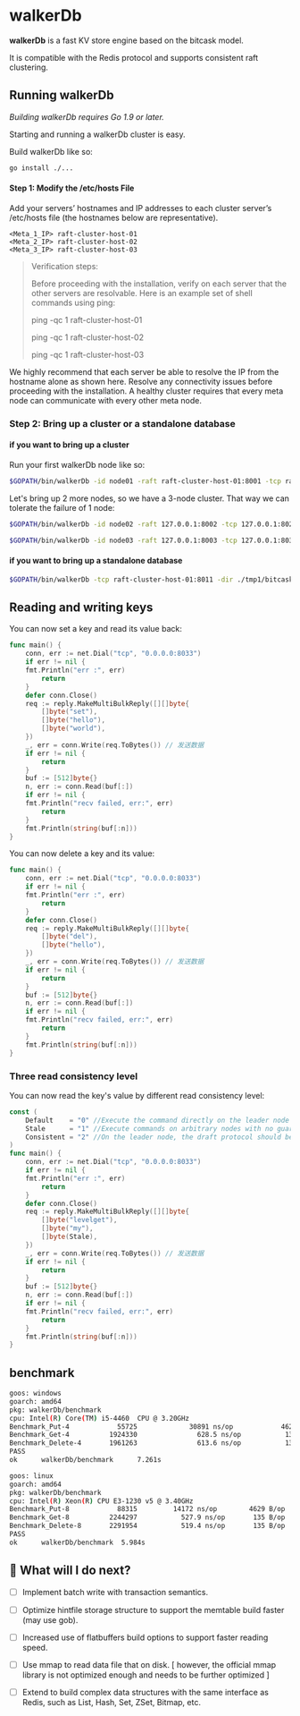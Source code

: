 walkerDb
======

**walkerDb** is a fast KV store engine based on the bitcask model.

It is compatible with the Redis protocol and supports consistent raft clustering.


## Running walkerDb
*Building walkerDb requires Go 1.9 or later.*

Starting and running a walkerDb cluster is easy.

Build walkerDb like so:
```bash
go install ./...
```

#### Step 1: Modify the /etc/hosts File

Add your servers’ hostnames and IP addresses to each cluster server’s /etc/hosts file (the hostnames below are representative).

```
<Meta_1_IP> raft-cluster-host-01
<Meta_2_IP> raft-cluster-host-02
<Meta_3_IP> raft-cluster-host-03
```

> Verification steps:
>
> Before proceeding with the installation, verify on each server that the other servers are resolvable. Here is an example set of shell commands using ping:
>
> ping -qc 1 raft-cluster-host-01
>
> ping -qc 1 raft-cluster-host-02
>
> ping -qc 1 raft-cluster-host-03

We highly recommend that each server be able to resolve the IP from the hostname alone as shown here. Resolve any connectivity issues before proceeding with the installation. A healthy cluster requires that every meta node can communicate with every other meta node.

### Step 2: Bring up a cluster or a standalone database
#### if you want to bring up a cluster
Run your first walkerDb node like so:
```bash
$GOPATH/bin/walkerDb -id node01 -raft raft-cluster-host-01:8001 -tcp raft-cluster-host-01:8011 -raftdir ./tmp1/raft -dir ./tmp1/bitcask-go -bootstrap true ~/.walkerDb
```

Let's bring up 2 more nodes, so we have a 3-node cluster. That way we can tolerate the failure of 1 node:
```bash
$GOPATH/bin/walkerDb -id node02 -raft 127.0.0.1:8002 -tcp 127.0.0.1:8022 -raftdir ./tmp2/raft -dir ./tmp2/bitcask-go -join 127.0.0.1:8011 -bootstrap true ~/.walkerDb

$GOPATH/bin/walkerDb -id node03 -raft 127.0.0.1:8003 -tcp 127.0.0.1:8033 -raftdir ./tmp3/raft -dir ./tmp3/bitcask-go -join 127.0.0.1:8011 -bootstrap true ~/.walkerDb
```
#### if you want to bring up a standalone database
```bash
$GOPATH/bin/walkerDb -tcp raft-cluster-host-01:8011 -dir ./tmp1/bitcask-go -bootstrap false ~/.walkerDb
```

## Reading and writing keys
You can now set a key and read its value back:
```go
func main() {
    conn, err := net.Dial("tcp", "0.0.0.0:8033")
    if err != nil {
    fmt.Println("err :", err)
        return
    }
    defer conn.Close()
    req := reply.MakeMultiBulkReply([][]byte{
        []byte("set"),
        []byte("hello"),
        []byte("world"),
    })
    _, err = conn.Write(req.ToBytes()) // 发送数据
    if err != nil {
        return
    }
    buf := [512]byte{}
    n, err := conn.Read(buf[:])
    if err != nil {
    fmt.Println("recv failed, err:", err)
        return
    }
    fmt.Println(string(buf[:n]))
}
```

You can now delete a key and its value:
```go
func main() {
    conn, err := net.Dial("tcp", "0.0.0.0:8033")
    if err != nil {
    fmt.Println("err :", err)
        return
    }
    defer conn.Close()
    req := reply.MakeMultiBulkReply([][]byte{
        []byte("del"),
        []byte("hello"),
    })
    _, err = conn.Write(req.ToBytes()) // 发送数据
    if err != nil {
        return
    }
    buf := [512]byte{}
    n, err := conn.Read(buf[:])
    if err != nil {
    fmt.Println("recv failed, err:", err)
        return
    }
    fmt.Println(string(buf[:n]))
}
```

### Three read consistency level
You can now read the key's value by different read consistency level:
```go
const (
    Default    = "0" //Execute the command directly on the leader node
    Stale      = "1" //Execute commands on arbitrary nodes with no guarantee of data consistency
    Consistent = "2" //On the leader node, the draft protocol should be used to determine whether the current leader is legal before executing the command, if it is legal, the command will be executed, otherwise it returns an error.
)
func main() {
    conn, err := net.Dial("tcp", "0.0.0.0:8033")
    if err != nil {
    fmt.Println("err :", err)
        return
    }
    defer conn.Close()
    req := reply.MakeMultiBulkReply([][]byte{
        []byte("levelget"),
        []byte("my"),
        []byte(Stale),
    })
    _, err = conn.Write(req.ToBytes()) // 发送数据
    if err != nil {
        return
    }
    buf := [512]byte{}
    n, err := conn.Read(buf[:])
    if err != nil {
    fmt.Println("recv failed, err:", err)
        return
    }
    fmt.Println(string(buf[:n]))
}
```
## benchmark
```bash
goos: windows
goarch: amd64
pkg: walkerDb/benchmark
cpu: Intel(R) Core(TM) i5-4460  CPU @ 3.20GHz
Benchmark_Put-4            55725             30891 ns/op            4625 B/op          9 allocs/op
Benchmark_Get-4          1924330               628.5 ns/op           135 B/op          4 allocs/op
Benchmark_Delete-4       1961263               613.6 ns/op           135 B/op          4 allocs/op
PASS
ok      walkerDb/benchmark      7.261s

goos: linux
goarch: amd64
pkg: walkerDb/benchmark
cpu: Intel(R) Xeon(R) CPU E3-1230 v5 @ 3.40GHz
Benchmark_Put-8      	   88315	     14172 ns/op	    4629 B/op	      10 allocs/op
Benchmark_Get-8      	 2244297	       527.9 ns/op	     135 B/op	       4 allocs/op
Benchmark_Delete-8   	 2291954	       519.4 ns/op	     135 B/op	       4 allocs/op
PASS
ok  	walkerDb/benchmark	5.984s

```

## 🔮 What will I do next?

- [ ] Implement batch write with transaction semantics.
- [ ] Optimize hintfile storage structure to support the memtable build faster (may use gob).
- [ ] Increased use of flatbuffers build options to support faster reading speed.
- [ ] Use mmap to read data file that on disk. [ however, the official mmap library is not optimized enough and needs to be further optimized ]
- [ ] Extend to build complex data structures with the same interface as Redis, such as List, Hash, Set, ZSet, Bitmap, etc.

